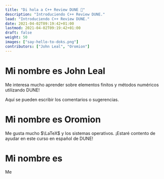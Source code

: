 ```yaml
---
title: "Di hola a C++ Review DUNE 👋"
description: "Introduciendo C++ Review DUNE."
lead: "Introduciendo C++ Review DUNE."
date: 2021-04-02T09:19:42+01:00
lastmod: 2021-04-02T09:19:42+01:00
draft: false
weight: 50
images: ["say-hello-to-doks.png"]
contributors: ["John Leal", "Oromion"]
---
```


# Mi nombre es John Leal

Me interesa mucho aprender sobre elementos finitos y métodos numéricos utilizando DUNE!

Aquí se pueden escribir los comentarios o sugerencias.

# Mi nombre es Oromion

Me gusta mucho $\LaTeX$ y los sistemas operativos. ¡Estaré contento de ayudar en este curso en español de DUNE!

# Mi nombre es

Me
